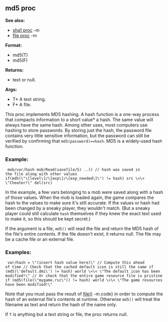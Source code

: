 ## md5 proc
**See also:**
*   [sha1 proc](/ref/proc/sha1.md) -m
*   [file proc](/ref/proc/file.md) -m
<!-- -->
**Format:**
*   md5(T)
*   md5(F)
<!-- -->
**Returns:**
*   text or null.
<!-- -->
**Args:**
*   T* A text string.
*   F* A file.


This proc implements MD5 hashing. A hash function is a one-way
process that compacts information to a short value* a hash. The same
value will always have the same hash. Among other uses, most computers
use hashing to store passwords. By storing just the hash, the password
file contains very little sensitive information, but the password can
still be verified by confirming that `md5(password)==hash`. MD5 is a
widely-used hash function.
### Example:

```
 mob/var/hash mob/Read(savefile/S) ..() // hash was saved in
the file along with other values
if(md5(\"\[level\]/\[exp\]/\[exp_needed\]\") != hash) src \<\<
\"Cheater!\" del(src) 
```
 

In the example, a few vars
belonging to a mob were saved along with a hash of those values. When
the mob is loaded again, the game compares the hash to the values to
make sure it\'s still accurate. If the values or hash had been changed
by a sneaky player, they wouldn\'t match. (But a sneaky player could
still calculate `hash` themselves if they knew the exact text used to
make it, so this should be kept secret.) 

If the argument is a
file, `md5()` will read the file and return the MD5 hash of the file\'s
entire contents. If the file doesn\'t exist, it returns null. The file
may be a cache file or an external file.
### Examples:

```
 var/hash = \"(insert hash value here)\" // Compute this ahead
of time // Check that the cached default icon is still the same if
(md5(\'default.dmi\') != hash) world \<\< \"The default icon has been
modified!\" // Or check that the entire game resource file is pristine
if (md5(file(\"mygame.rsc\")) != hash) world \<\< \"The game resources
have been modified!\" 
```
 

Note that you must pass the
result of [file()](/ref/proc/file.md) -m.code} in order to compute the hash of
an external file\'s contents at runtime. Otherwise `md5()` will treat
the filename as text and return the hash of the name only. 

If
`T` is anything but a text string or file, the proc returns null.